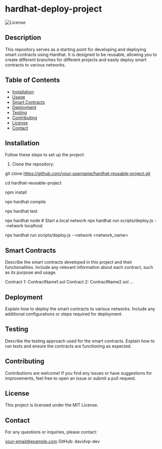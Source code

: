 # hardhat-deploy-project

![License](https://img.shields.io/badge/license-MIT-blue.svg)

## Description

This repository serves as a starting point for developing and deploying smart contracts using Hardhat. It is designed to be reusable, allowing you to create different branches for different projects and easily deploy smart contracts to various networks.

## Table of Contents

- [Installation](#installation)
- [Usage](#usage)
- [Smart Contracts](#smart-contracts)
- [Deployment](#deployment)
- [Testing](#testing)
- [Contributing](#contributing)
- [License](#license)
- [Contact](#contact)

## Installation

Follow these steps to set up the project:

1. Clone the repository:


git clone https://github.com/your-username/hardhat-reusable-project.git

cd hardhat-reusable-project

npm install

npx hardhat compile

npx hardhat test

npx hardhat node # Start a local network
npx hardhat run scripts/deploy.js --network localhost

npx hardhat run scripts/deploy.js --network <network_name>

## Smart Contracts
Describe the smart contracts developed in this project and their functionalities. Include any relevant information about each contract, such as its purpose and usage.

Contract 1: ContractName1.sol
Contract 2: ContractName2.sol
...
## Deployment
Explain how to deploy the smart contracts to various networks. Include any additional configurations or steps required for deployment.

## Testing
Describe the testing approach used for the smart contracts. Explain how to run tests and ensure the contracts are functioning as expected.

## Contributing
Contributions are welcome! If you find any issues or have suggestions for improvements, feel free to open an issue or submit a pull request.

## License
This project is licensed under the MIT License.

## Contact
For any questions or inquiries, please contact:

your-email@example.com
GitHub: davidvp-dev